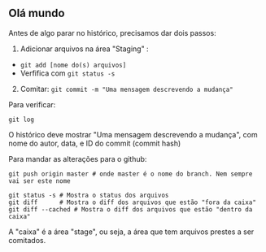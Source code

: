 Olá mundo
----------


Antes de algo parar no histórico, precisamos dar dois passos:

1. Adicionar arquivos na área "Staging" : 
  - `git add [nome do(s) arquivos]`
  - Verfifica com `git status -s`
2. Comitar: `git commit -m "Uma mensagem descrevendo a mudança"`

Para verificar:

```
git log 
```
O histórico deve mostrar "Uma mensagem descrevendo a mudança", com nome do autor, data, e ID do commit (commit hash)

Para mandar as alterações para o github:

```
git push origin master # onde master é o nome do branch. Nem sempre vai ser este nome
```

```
git status -s # Mostra o status dos arquivos
git diff      # Mostra o diff dos arquivos que estão "fora da caixa"
git diff --cached # Mostra o diff dos arquivos que estão "dentro da caixa"
```

A "caixa" é a área "stage", ou seja, a área que tem arquivos prestes a ser comitados.
